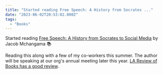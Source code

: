 ```yaml
---
title: "Started reading Free Speech: A History from Socrates ..."
date: "2023-06-02T20:53:02.000Z"
tags: 
  - "Books"
---
```


Started reading [Free Speech: A History from Socrates to Social Media](https://micro.blog/books/9781541600492) by Jacob Mchangama 📚

Reading this along with a few of my co-workers this summer. The author will be speaking at our org's annual meeting later this year. [LA Review of Books has a good review](https://lareviewofbooks.org/article/the-endless-struggle-between-censorship-and-free-speech/).
